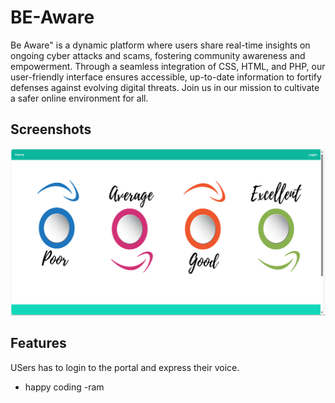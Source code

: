 
# BE-Aware

Be Aware" is a dynamic platform where users share real-time insights on ongoing cyber attacks and scams, fostering community awareness and empowerment. Through a seamless integration of CSS, HTML, and PHP, our user-friendly interface ensures accessible, up-to-date information to fortify defenses against evolving digital threats. Join us in our mission to cultivate a safer online environment for all.

## Screenshots

![App Screenshot](https://github.com/Ram-Pathuri/Reviews_Blog/blob/main/beaware.png)

## Features

USers has to login to the portal and express their voice.

- happy coding -ram



